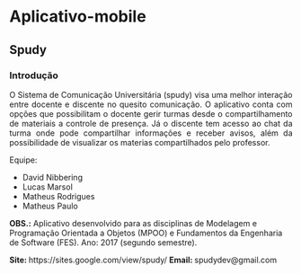 # Aplicativo-mobile

## Spudy
### Introdução
  <p align="justify">  O Sistema de Comunicação Universitária (spudy) visa uma melhor interação entre docente e discente no quesito comunicação. O aplicativo conta com opções que possibilitam o docente gerir turmas desde o compartilhamento de materiais a controle de presença. Já o discente tem acesso ao chat da turma onde pode compartilhar informações e receber avisos, além da possibilidade de visualizar os materias compartilhados pelo professor.</p>
  
  
 Equipe:
  <ul>
  <li> David Nibbering </li>
  <li> Lucas Marsol </li>
  <li> Matheus Rodrigues </li>
  <li> Matheus Paulo </li>
  </ul>

<p>
  <strong>OBS.:</strong> Aplicativo desenvolvido para as disciplinas de Modelagem e Programação Orientada a Objetos (MPOO) e Fundamentos da Engenharia de Software (FES). Ano: 2017 (segundo semestre).
</p>
<p> 
  <strong> Site: </strong> https://sites.google.com/view/spudy/
  <strong> Email: </strong> spudydev@gmail.com
</p>
